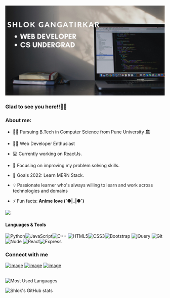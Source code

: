 ![Screenshot](cover.png)

<h3>Glad to see you here!!🙋‍♂️</h3>

### About me:

- 👨‍🎓 Pursuing B.Tech in Computer Science  from Pune University 🏛

- 👨‍💻 Web Developer Enthusiast

- 💻 Currently working on ReactJs.

- 🎯 Focusing on improving my problem solving skills.

- 🥅 Goals 2022: Learn MERN Stack.

- 💡 Passionate learner who's always willing to learn and work across technologies and domains

- ⚡ Fun facts: **Anime love (`●|_|●´)**

![](https://komarev.com/ghpvc/?username=Shlok-02&color=blue)

<h4>Languages & Tools</h4>


<img height="50px" alt="Python" src="https://cdn.jsdelivr.net/gh/devicons/devicon/icons/python/python-original-wordmark.svg" /><img  height="50px" alt="JavaScript" src="https://cdn.jsdelivr.net/gh/devicons/devicon/icons/javascript/javascript-original.svg"></img><img height="50px" alt="C++" src="https://cdn.jsdelivr.net/gh/devicons/devicon/icons/cplusplus/cplusplus-original.svg"> </img><img height="50px" alt="HTML5" src="https://cdn.jsdelivr.net/gh/devicons/devicon/icons/html5/html5-original-wordmark.svg"></img><img height="50px" alt="CSS3" src="https://cdn.jsdelivr.net/gh/devicons/devicon/icons/css3/css3-original-wordmark.svg"></img><img height="50px" alt="Bootstrap" src="https://cdn.jsdelivr.net/gh/devicons/devicon/icons/bootstrap/bootstrap-original.svg"></img> <img height="50px" alt="jQuery" src="https://cdn.jsdelivr.net/gh/devicons/devicon/icons/jquery/jquery-original-wordmark.svg"> </img><img height="50px" alt="Git" src="https://cdn.jsdelivr.net/gh/devicons/devicon/icons/git/git-original-wordmark.svg"></img><img height="50px" alt="Node" src="https://cdn.jsdelivr.net/gh/devicons/devicon/icons/nodejs/nodejs-original-wordmark.svg"></img> <img height="50px" alt="React" src="https://cdn.jsdelivr.net/gh/devicons/devicon/icons/react/react-original-wordmark.svg"></img><img height="50px" alt="Express" src="https://cdn.jsdelivr.net/gh/devicons/devicon/icons/express/express-original-wordmark.svg"></img>

### Connect with me

[![image](https://img.shields.io/badge/Gmail-D14836?style=for-the-badge&logo=gmail&logoColor=white)](mailto:shlok.gangatirkar02@gmail.com)
 [![image](https://img.shields.io/badge/LinkedIn-0077B5?style=for-the-badge&logo=linkedin&logoColor=white)](https://www.linkedin.com/in/shlok-gangatirkar-235a131a6/)
 [![image](https://img.shields.io/badge/GitHub-100000?style=for-the-badge&logo=github&logoColor=white)](https://github.com/Shlok-02)
 <br><br>

![Most Used Languages](https://github-readme-stats.vercel.app/api/top-langs/?username=Shlok-02&layout=compact&theme=radical&langs_count=10)

![Shlok's GitHub stats](https://github-readme-stats.vercel.app/api?username=Shlok-02&theme=midnight-purple&show_icons=true)
